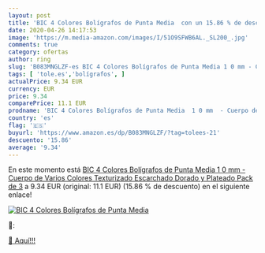 ```yaml
---
layout: post
title: 'BIC 4 Colores Bolígrafos de Punta Media  con un 15.86 % de descuento'
date: 2020-04-26 14:17:53
image: 'https://m.media-amazon.com/images/I/51O9SFWB6AL._SL200_.jpg'
comments: true
category: ofertas
author: ring
slug: 'B083MNGLZF-es BIC 4 Colores Bolígrafos de Punta Media 1 0 mm - Cuerpo de...'
tags: [ 'tole.es','bolígrafos', ]
actualPrice: 9.34 EUR
currency: EUR
price: 9.34
comparePrice: 11.1 EUR
prodname: 'BIC 4 Colores Bolígrafos de Punta Media  1 0 mm  - Cuerpo de Varios Colores  Texturizado Escarchado Dorado y Plateado   Pack de 3'
country: 'es'
flag: '🇪🇸'
buyurl: 'https://www.amazon.es/dp/B083MNGLZF/?tag=tolees-21'
descuento: '15.86'
average: '9.34'
---
```


En este momento está [BIC 4 Colores Bolígrafos de Punta Media  1 0 mm  - Cuerpo de Varios Colores  Texturizado Escarchado Dorado y Plateado   Pack de 3](https://www.amazon.es/dp/B083MNGLZF/?tag=tolees-21) a 9.34 EUR (original: 11.1 EUR) (15.86 %  de descuento) en el siguiente enlace!

[![BIC 4 Colores Bolígrafos de Punta Media ](https://m.media-amazon.com/images/I/51O9SFWB6AL._SL200_.jpg)](https://www.amazon.es/dp/B083MNGLZF/?tag=tolees-21)

🔎:


[🛒 Aquí!!!](https://www.amazon.es/dp/B083MNGLZF/?tag=tolees-21)
